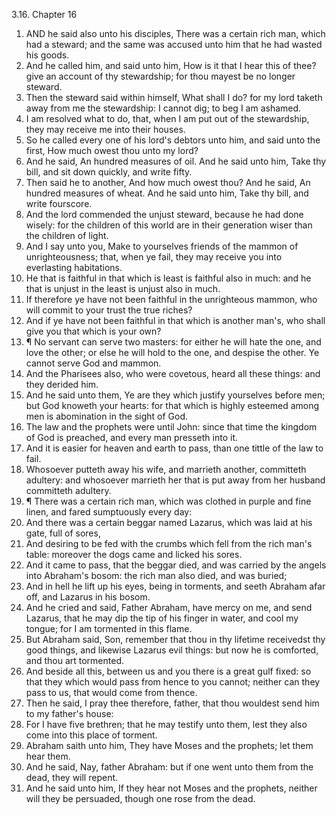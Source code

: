 3.16. Chapter 16
1. AND he said also unto his disciples, There was a certain rich man, which had a steward; and the same was accused unto him that he had wasted his goods.
2. And he called him, and said unto him, How is it that I hear this of thee? give an account of thy stewardship; for thou mayest be no longer steward.
3. Then the steward said within himself, What shall I do? for my lord taketh away from me the stewardship: I cannot dig; to beg I am ashamed.
4. I am resolved what to do, that, when I am put out of the stewardship, they may receive me into their houses.
5. So he called every one of his lord's debtors unto him, and said unto the first, How much owest thou unto my lord?
6. And he said, An hundred measures of oil. And he said unto him, Take thy bill, and sit down quickly, and write fifty.
7. Then said he to another, And how much owest thou? And he said, An hundred measures of wheat. And he said unto him, Take thy bill, and write fourscore.
8. And the lord commended the unjust steward, because he had done wisely: for the children of this world are in their generation wiser than the children of light.
9. And I say unto you, Make to yourselves friends of the mammon of unrighteousness; that, when ye fail, they may receive you into everlasting habitations.
10. He that is faithful in that which is least is faithful also in much: and he that is unjust in the least is unjust also in much.
11. If therefore ye have not been faithful in the unrighteous mammon, who will commit to your trust the true riches?
12. And if ye have not been faithful in that which is another man's, who shall give you that which is your own?
13. ¶ No servant can serve two masters: for either he will hate the one, and love the other; or else he will hold to the one, and despise the other. Ye cannot serve God and mammon.
14. And the Pharisees also, who were covetous, heard all these things: and they derided him.
15. And he said unto them, Ye are they which justify yourselves before men; but God knoweth your hearts: for that which is highly esteemed among men is abomination in the sight of God.
16. The law and the prophets were until John: since that time the kingdom of God is preached, and every man presseth into it.
17. And it is easier for heaven and earth to pass, than one tittle of the law to fail.
18. Whosoever putteth away his wife, and marrieth another, committeth adultery: and whosoever marrieth her that is put away from her husband committeth adultery.
19. ¶ There was a certain rich man, which was clothed in purple and fine linen, and fared sumptuously every day:
20. And there was a certain beggar named Lazarus, which was laid at his gate, full of sores,
21. And desiring to be fed with the crumbs which fell from the rich man's table: moreover the dogs came and licked his sores.
22. And it came to pass, that the beggar died, and was carried by the angels into Abraham's bosom: the rich man also died, and was buried;
23. And in hell he lift up his eyes, being in torments, and seeth Abraham afar off, and Lazarus in his bosom.
24. And he cried and said, Father Abraham, have mercy on me, and send Lazarus, that he may dip the tip of his finger in water, and cool my tongue; for I am tormented in this flame.
25. But Abraham said, Son, remember that thou in thy lifetime receivedst thy good things, and likewise Lazarus evil things: but now he is comforted, and thou art tormented.
26. And beside all this, between us and you there is a great gulf fixed: so that they which would pass from hence to you cannot; neither can they pass to us, that would come from thence.
27. Then he said, I pray thee therefore, father, that thou wouldest send him to my father's house:
28. For I have five brethren; that he may testify unto them, lest they also come into this place of torment.
29. Abraham saith unto him, They have Moses and the prophets; let them hear them.
30. And he said, Nay, father Abraham: but if one went unto them from the dead, they will repent.
31. And he said unto him, If they hear not Moses and the prophets, neither will they be persuaded, though one rose from the dead.

